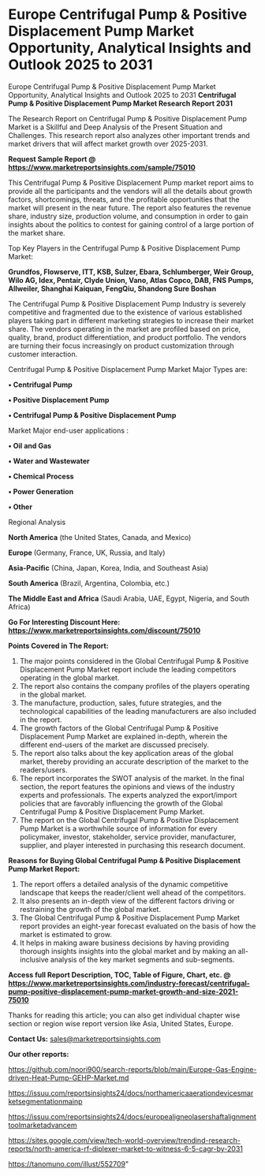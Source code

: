# Europe Centrifugal Pump & Positive Displacement Pump Market Opportunity, Analytical Insights and Outlook 2025 to 2031
Europe Centrifugal Pump & Positive Displacement Pump Market Opportunity, Analytical Insights and Outlook 2025 to 2031
<strong>Centrifugal Pump & Positive Displacement Pump Market Research Report 2031</strong>

The Research Report on Centrifugal Pump & Positive Displacement Pump Market is a Skillful and Deep Analysis of the Present Situation and Challenges. This research report also analyzes other important trends and market drivers that will affect market growth over 2025-2031.

<strong>Request Sample Report @ <a href=https://www.marketreportsinsights.com/sample/75010>https://www.marketreportsinsights.com/sample/75010</a></strong>

This Centrifugal Pump & Positive Displacement Pump market report aims to provide all the participants and the vendors will all the details about growth factors, shortcomings, threats, and the profitable opportunities that the market will present in the near future. The report also features the revenue share, industry size, production volume, and consumption in order to gain insights about the politics to contest for gaining control of a large portion of the market share.

Top Key Players in the Centrifugal Pump & Positive Displacement Pump Market:

<strong>Grundfos, Flowserve, ITT, KSB, Sulzer, Ebara, Schlumberger, Weir Group, Wilo AG, Idex, Pentair, Clyde Union, Vano, Atlas Copco, DAB, FNS Pumps, Allweiler, Shanghai Kaiquan, FengQiu, Shandong Sure Boshan</strong>

The Centrifugal Pump & Positive Displacement Pump Industry is severely competitive and fragmented due to the existence of various established players taking part in different marketing strategies to increase their market share. The vendors operating in the market are profiled based on price, quality, brand, product differentiation, and product portfolio. The vendors are turning their focus increasingly on product customization through customer interaction.

Centrifugal Pump & Positive Displacement Pump Market Major Types are:

<strong>• Centrifugal Pump

• Positive Displacement Pump

• Centrifugal Pump & Positive Displacement Pump</strong>

Market Major end-user applications :

<strong>• Oil and Gas

• Water and Wastewater

• Chemical Process

• Power Generation

• Other</strong>

Regional Analysis

</u><strong><b>North America</b></strong> (the United States, Canada, and Mexico)

<strong><b>Europe </b></strong>(Germany, France, UK, Russia, and Italy)

<strong><b>Asia-Pacific</b></strong> (China, Japan, Korea, India, and Southeast Asia)

<strong><b>South America</b></strong> (Brazil, Argentina, Colombia, etc.)

<strong><b>The Middle East and Africa</b></strong> (Saudi Arabia, UAE, Egypt, Nigeria, and South Africa)

<strong>Go For Interesting Discount Here: <a href=https://www.marketreportsinsights.com/discount/75010>https://www.marketreportsinsights.com/discount/75010</a></strong>

<strong>Points Covered in The Report:</strong>
<ol>
  <li>The major points considered in the Global Centrifugal Pump & Positive Displacement Pump Market report include the leading competitors operating in the global market.</li>
  <li>The report also contains the company profiles of the players operating in the global market.</li>
  <li>The manufacture, production, sales, future strategies, and the technological capabilities of the leading manufacturers are also included in the report.</li>
  <li>The growth factors of the Global Centrifugal Pump & Positive Displacement Pump Market are explained in-depth, wherein the different end-users of the market are discussed precisely.</li>
  <li>The report also talks about the key application areas of the global market, thereby providing an accurate description of the market to the readers/users.</li>
  <li>The report incorporates the SWOT analysis of the market. In the final section, the report features the opinions and views of the industry experts and professionals. The experts analyzed the export/import policies that are favorably influencing the growth of the Global Centrifugal Pump & Positive Displacement Pump Market.</li>
  <li>The report on the Global Centrifugal Pump & Positive Displacement Pump Market is a worthwhile source of information for every policymaker, investor, stakeholder, service provider, manufacturer, supplier, and player interested in purchasing this research document.</li>
</ol>
<strong>Reasons for Buying Global Centrifugal Pump & Positive Displacement Pump Market Report:</strong>

<ol>
  <li>The report offers a detailed analysis of the dynamic competitive landscape that keeps the reader/client well ahead of the competitors.</li>
  <li>It also presents an in-depth view of the different factors driving or restraining the growth of the global market.</li>
  <li>The Global Centrifugal Pump & Positive Displacement Pump Market report provides an eight-year forecast evaluated on the basis of how the market is estimated to grow.</li>
  <li>It helps in making aware business decisions by having providing thorough insights insights into the global market and by making an all-inclusive analysis of the key market segments and sub-segments.</li>
</ol>
<strong>Access full Report Description, TOC, Table of Figure, Chart, etc. @ <a href=https://www.marketreportsinsights.com/industry-forecast/centrifugal-pump-positive-displacement-pump-market-growth-and-size-2021-75010>https://www.marketreportsinsights.com/industry-forecast/centrifugal-pump-positive-displacement-pump-market-growth-and-size-2021-75010</a></strong>


Thanks for reading this article; you can also get individual chapter wise section or region wise report version like Asia, United States, Europe.

<strong>Contact Us:</strong>
sales@marketreportsinsights.com

<strong>Our other reports:</strong>

<a href=https://github.com/noori900/search-reports/blob/main/Europe-Gas-Engine-driven-Heat-Pump-GEHP-Market.md>https://github.com/noori900/search-reports/blob/main/Europe-Gas-Engine-driven-Heat-Pump-GEHP-Market.md</a>

<a href=https://issuu.com/reportsinsights24/docs/northamericaaerationdevicesmarketsegmentationmainp>https://issuu.com/reportsinsights24/docs/northamericaaerationdevicesmarketsegmentationmainp</a>

<a href=https://issuu.com/reportsinsights24/docs/europealigneolasershaftalignmenttoolmarketadvancem>https://issuu.com/reportsinsights24/docs/europealigneolasershaftalignmenttoolmarketadvancem</a>

<a href=https://sites.google.com/view/tech-world-overview/trendind-research-reports/north-america-rf-diplexer-market-to-witness-6-5-cagr-by-2031>https://sites.google.com/view/tech-world-overview/trendind-research-reports/north-america-rf-diplexer-market-to-witness-6-5-cagr-by-2031</a>

<a href=https://tanomuno.com/illust/552709>https://tanomuno.com/illust/552709</a>"
